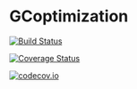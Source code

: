 # GCoptimization

[![Build Status](https://travis-ci.org/Gnimuc/GCoptimization.jl.svg?branch=master)](https://travis-ci.org/Gnimuc/GCoptimization.jl)

[![Coverage Status](https://coveralls.io/repos/Gnimuc/GCoptimization.jl/badge.svg?branch=master&service=github)](https://coveralls.io/github/Gnimuc/GCoptimization.jl?branch=master)

[![codecov.io](http://codecov.io/github/Gnimuc/GCoptimization.jl/coverage.svg?branch=master)](http://codecov.io/github/Gnimuc/GCoptimization.jl?branch=master)
